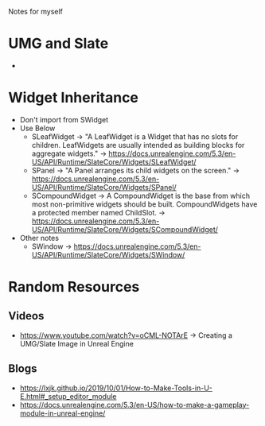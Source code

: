 Notes for myself

# UMG and Slate
* 

# Widget Inheritance
* Don't import from SWidget
* Use Below
    * SLeafWidget -> "A LeafWidget is a Widget that has no slots for children. LeafWidgets are usually intended as building blocks for aggregate widgets." -> https://docs.unrealengine.com/5.3/en-US/API/Runtime/SlateCore/Widgets/SLeafWidget/
    * SPanel -> "A Panel arranges its child widgets on the screen." -> https://docs.unrealengine.com/5.3/en-US/API/Runtime/SlateCore/Widgets/SPanel/
    * SCompoundWidget -> A CompoundWidget is the base from which most non-primitive widgets should be built. CompoundWidgets have a protected member named ChildSlot. -> https://docs.unrealengine.com/5.3/en-US/API/Runtime/SlateCore/Widgets/SCompoundWidget/
* Other notes
    * SWindow -> https://docs.unrealengine.com/5.3/en-US/API/Runtime/SlateCore/Widgets/SWindow/

# Random Resources
## Videos
- https://www.youtube.com/watch?v=oCML-NOTArE -> Creating a UMG/Slate Image in Unreal Engine

## Blogs
- https://lxjk.github.io/2019/10/01/How-to-Make-Tools-in-U-E.html#_setup_editor_module
- https://docs.unrealengine.com/5.3/en-US/how-to-make-a-gameplay-module-in-unreal-engine/
